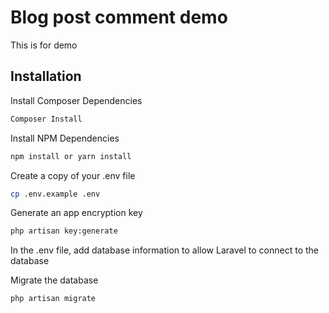 # Blog post comment demo

This is for demo

## Installation

Install Composer Dependencies

```bash
Composer Install
```

Install NPM Dependencies

```bash
npm install or yarn install
```

Create a copy of your .env file

```bash
cp .env.example .env
```

Generate an app encryption key

```bash
php artisan key:generate
```

In the .env file, add database information to allow Laravel to connect to the database

Migrate the database

```bash
php artisan migrate
```


